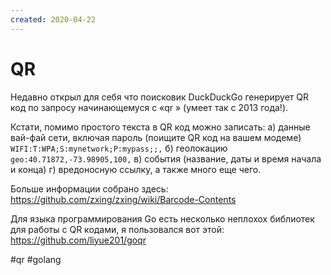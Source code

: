 ```yaml
---
created: 2020-04-22
---
```


# QR

Недавно открыл для себя что поисковик DuckDuckGo генерирует QR код по запросу начинающемуся с «qr » (умеет так c 2013 года!).

Кстати, помимо простого текста в QR код можно записать:
а) данные вай-фай сети, включая пароль (поищите QR код на вашем модеме) `WIFI:T:WPA;S:mynetwork;P:mypass;;,`
б) геолокацию `geo:40.71872,-73.98905,100,`
в) события (название, даты и время начала и конца)
г) вредоносную ссылку,
а также много еще чего.

Больше информации собрано здесь: https://github.com/zxing/zxing/wiki/Barcode-Contents

Для языка программирования Go есть несколько неплохох библиотек для работы с QR кодами, я пользовался вот этой: https://github.com/liyue201/goqr

#qr #golang
